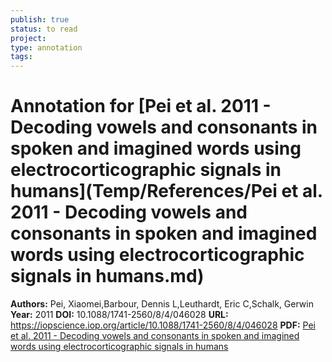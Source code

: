 ```yaml
---
publish: true
status: to read
project:
type: annotation
tags:
---
```

# Annotation for [Pei et al. 2011 - Decoding vowels and consonants in spoken and imagined words using electrocorticographic signals in humans](Temp/References/Pei et al. 2011 - Decoding vowels and consonants in spoken and imagined words using electrocorticographic signals in humans.md)

**Authors:** Pei, Xiaomei,Barbour, Dennis L,Leuthardt, Eric C,Schalk, Gerwin
**Year:** 2011
**DOI:** 10.1088/1741-2560/8/4/046028
**URL:** https://iopscience.iop.org/article/10.1088/1741-2560/8/4/046028
**PDF:** [Pei et al. 2011 - Decoding vowels and consonants in spoken and imagined words using electrocorticographic signals in humans](Papers/PDFs/Pei%20et%20al.%202011%20-%20Decoding%20vowels%20and%20consonants%20in%20spoken%20and%20imagined%20words%20using%20electrocorticographic%20signals%20in%20humans.pdf)
